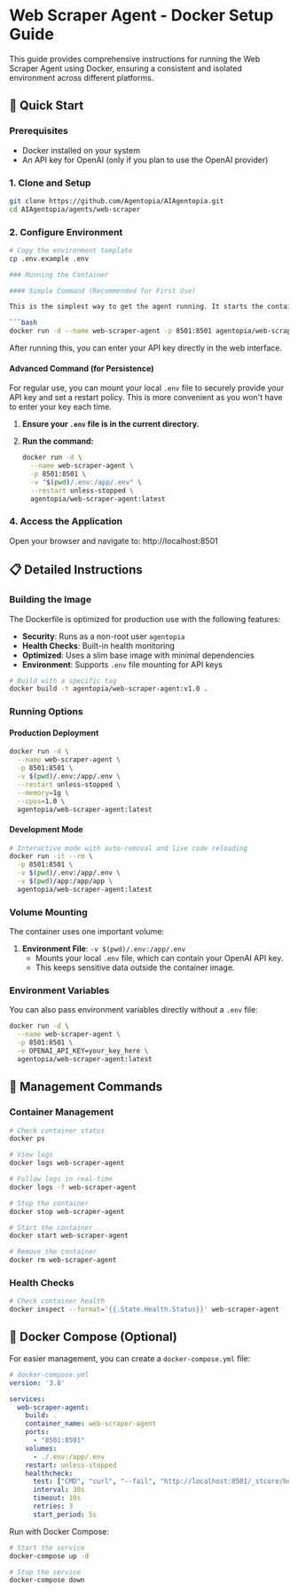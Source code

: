 # Web Scraper Agent - Docker Setup Guide

This guide provides comprehensive instructions for running the Web Scraper Agent using Docker, ensuring a consistent and isolated environment across different platforms.

## 🐳 Quick Start

### Prerequisites
- Docker installed on your system
- An API key for OpenAI (only if you plan to use the OpenAI provider)

### 1. Clone and Setup
```bash
git clone https://github.com/Agentopia/AIAgentopia.git
cd AIAgentopia/agents/web-scraper
```

### 2. Configure Environment
```bash
# Copy the environment template
cp .env.example .env

### Running the Container

#### Simple Command (Recommended for First Use)

This is the simplest way to get the agent running. It starts the container in the background and makes it accessible at `http://localhost:8501`.

```bash
docker run -d --name web-scraper-agent -p 8501:8501 agentopia/web-scraper-agent:latest
```

After running this, you can enter your API key directly in the web interface.

#### Advanced Command (for Persistence)

For regular use, you can mount your local `.env` file to securely provide your API key and set a restart policy. This is more convenient as you won't have to enter your key each time.

1.  **Ensure your `.env` file is in the current directory.**
2.  **Run the command:**

    ```bash
    docker run -d \
      --name web-scraper-agent \
      -p 8501:8501 \
      -v "$(pwd)/.env:/app/.env" \
      --restart unless-stopped \
      agentopia/web-scraper-agent:latest
    ```

### 4. Access the Application
Open your browser and navigate to: http://localhost:8501

## 📋 Detailed Instructions

### Building the Image

The Dockerfile is optimized for production use with the following features:
- **Security**: Runs as a non-root user `agentopia`
- **Health Checks**: Built-in health monitoring
- **Optimized**: Uses a slim base image with minimal dependencies
- **Environment**: Supports `.env` file mounting for API keys

```bash
# Build with a specific tag
docker build -t agentopia/web-scraper-agent:v1.0 .
```

### Running Options

#### Production Deployment
```bash
docker run -d \
  --name web-scraper-agent \
  -p 8501:8501 \
  -v $(pwd)/.env:/app/.env \
  --restart unless-stopped \
  --memory=1g \
  --cpus=1.0 \
  agentopia/web-scraper-agent:latest
```

#### Development Mode
```bash
# Interactive mode with auto-removal and live code reloading
docker run -it --rm \
  -p 8501:8501 \
  -v $(pwd)/.env:/app/.env \
  -v $(pwd)/app:/app/app \
  agentopia/web-scraper-agent:latest
```

### Volume Mounting

The container uses one important volume:

1.  **Environment File**: `-v $(pwd)/.env:/app/.env`
    -   Mounts your local `.env` file, which can contain your OpenAI API key.
    -   This keeps sensitive data outside the container image.

### Environment Variables

You can also pass environment variables directly without a `.env` file:

```bash
docker run -d \
  --name web-scraper-agent \
  -p 8501:8501 \
  -e OPENAI_API_KEY=your_key_here \
  agentopia/web-scraper-agent:latest
```

## 🔧 Management Commands

### Container Management
```bash
# Check container status
docker ps

# View logs
docker logs web-scraper-agent

# Follow logs in real-time
docker logs -f web-scraper-agent

# Stop the container
docker stop web-scraper-agent

# Start the container
docker start web-scraper-agent

# Remove the container
docker rm web-scraper-agent
```

### Health Checks
```bash
# Check container health
docker inspect --format='{{.State.Health.Status}}' web-scraper-agent
```

## 🚀 Docker Compose (Optional)

For easier management, you can create a `docker-compose.yml` file:

```yaml
# docker-compose.yml
version: '3.8'

services:
  web-scraper-agent:
    build: .
    container_name: web-scraper-agent
    ports:
      - "8501:8501"
    volumes:
      - ./.env:/app/.env
    restart: unless-stopped
    healthcheck:
      test: ["CMD", "curl", "--fail", "http://localhost:8501/_stcore/health"]
      interval: 30s
      timeout: 10s
      retries: 3
      start_period: 5s
```

Run with Docker Compose:
```bash
# Start the service
docker-compose up -d

# Stop the service
docker-compose down
```
